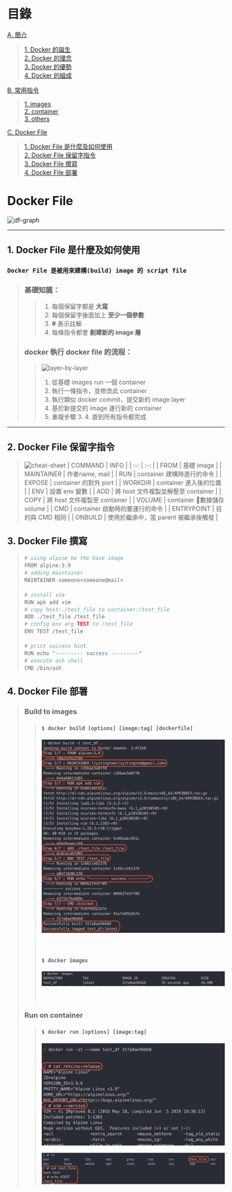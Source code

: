 # 目錄
[A. 簡介](./README.md)
> [1. Docker 的誕生](./README.md)  
> [2. Docker 的理念](./README.md)  
> [3. Docker 的優勢](./README.md)  
> [4. Docker 的組成](./README.md)

[B. 常用指令](commands.md)  
> [1. images](#images)  
> [2. container](#container)  
> [3. others](#others)

[C. Docker File](#docker-file)  
> [1. Docker File 是什麼及如何使用](#what-is-df)  
> [2. Docker File 保留字指令](#df-tags)  
> [3. Docker File 撰寫](#df-script)  
> [4. Docker File 部署](#df-build)  

# Docker File
![df-graph](https://quppler.com/wp-content/uploads/2019/03/DockerComponents.png)

***

## <span id='what-is-df'>1. Docker File 是什麼及如何使用</span>
### `Docker File 是被用來建構(build) image 的 script file`
> ### 基礎知識：
> > 1. 每個保留字都是 __大寫__
> > 2. 每個保留字後面加上 __至少一個參數__
> > 3. __\#__ 表示註解
> > 4. 每條指令都會 __創建新的 image 層__
> 
> ### docker 執行 docker file 的流程：
> > ![layer-by-layer](https://dzone.com/storage/temp/13029811-1581358050914.png)
> > 1. 從基礎 images run 一個 container
> > 2. 執行一條指令，並修改此 container
> > 3. 執行類似 docker commit，提交新的 image layer
> > 4. 基於新提交的 image 運行新的 container
> > 5. 重複步驟 3. 4. 直到所有指令都完成

***

## <span id='df-tags'>2. Docker File 保留字指令</span>
> ![cheat-sheet](https://extremeautomation.io/img/cheatsheets/cheat_sheet_docker_page_1.png)
> | COMMAND | INFO |
> | :-: | :-: |
> | FROM | 基礎 image |
> | MAINTAINER | 作者name, mail |
> | RUN | container 建構時進行的命令 |
> | EXPOSE | container 的對外 port |
> | WORKDIR | container 進入後的位置 |
> | ENV | 設置 env 變數 |
> | ADD | 將 host 文件複製並解壓至 container |
> | COPY | 將 host 文件複製至 container |
> | VOLUME | container 數據儲存 volume |
> | CMD | container 啟動時的要運行的命令 |
> | ENTRYPOINT | 目的與 CMD 相同 |
> | ONBUILD | 使用於繼承中，當 parent 被繼承後觸發 |

## <span id='df-script'>3. Docker File 撰寫</span>
> ``` bash
> # using alpine be the base image
> FROM alpine:3.9
> # adding maintainer
> MAINTAINER someone<someone@mail>
> 
> # install vim
> RUN apk add vim
> # copy host:./test_file to container:/test_file
> ADD ./test_file /test_file
> # config env arg TEST to /test_file
> ENV TEST /test_file
> 
> # print success hint
> RUN echo "--------- success ---------"
> # execute ash shell
> CMD /bin/ash
> ```

## <span id='df-build'>4. Docker File 部署</span>

> ### Build to images
> > #### `$ docker build [options] [image:tag] [dockerfile]`
> > ![df_build](/screenshot/df_build.png)
> >
> > <br>
> >
> > #### `$ docker images`
> > ![df_images](/screenshot/df_images.png)
> >
> > <br>
> 
> ### Run on container
> > #### `$ docker run [options] [image:tag]`
> > ![df_run](/screenshot/df_run.png)
> >
> > ![df_check](/screenshot/df_check.png)
> > <br>